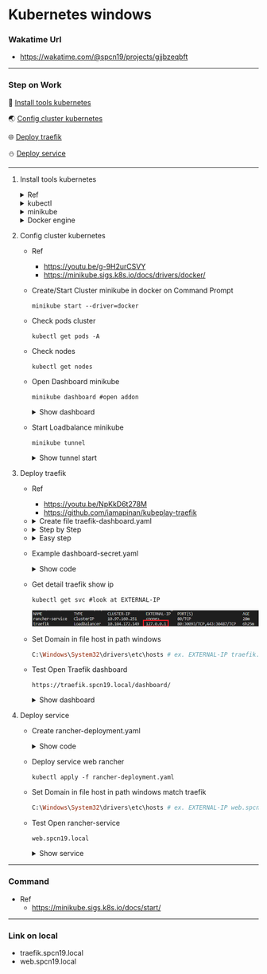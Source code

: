 # Kubernetes windows
### Wakatime Url
  - https://wakatime.com/@spcn19/projects/gjjbzeqbft

---

### Step on Work
<div> 

:baby_bottle: [Install tools kubernetes](#install-tools)
</div>
<div>

:earth_asia: [Config cluster kubernetes](#Config-cluster)
</div>
<div>

:globe_with_meridians: [Deploy traefik](#deploy-traefik)
</div>
<div> 

:snowman: [Deploy service](#deploy-service)
</div>

---

1. Install tools kubernetes <a id="install-tools"></a>
    <details>
    <summary>Ref</summary>

    - https://youtu.be/g-9H2urCSVY

    </details>

    <details>
    <summary>kubectl</summary>

    - Ref
      - https://kubernetes.io/docs/tasks/tools/install-kubectl-windows/

    - download Kubectl.exe to path want

      ```
      curl.exe -LO "https://dl.k8s.io/release/v1.26.0/bin/windows/amd64/kubectl.exe"
      ```
      
    - Add Path to environment variable

      - Search environment
  
        ![](image/environment.png)

      - Click Environment Variables...

        ![](image/clickEnVa.png)

      - Select Path Click Edit

        ![](image/selectPath.png)

      - Click New
        
        ![](image/listPath.png)

      - Add Path that have kubectl.exe
      - Click OK
  
    - Test Kubectl enable 
      ```
      kubectl version --client
      ```

    </details>
    
    <details>
    <summary>minikube</summary>

    - Ref
      - https://minikube.sigs.k8s.io/docs/start/

    - download minikube.exe
      ```ruby
      New-Item -Path 'c:<path want to install>' -Name 'minikube' -ItemType Directory -Force #create folder minikube
      Invoke-WebRequest -OutFile 'c:<path want to install>\minikube\minikube.exe' -Uri 'https://github.com/kubernetes/minikube/releases/latest/download/minikube-windows-amd64.exe' -UseBasicParsing #download install to path
      ```

    - Add Path to environment variable run Admin
      ```ruby
      $oldPath = [Environment]::GetEnvironmentVariable('Path', [EnvironmentVariableTarget]::Machine)
      if ($oldPath.Split(';') -inotcontains 'C:<path folder minikube.exe>'){ `
      [Environment]::SetEnvironmentVariable('Path', $('{0};C:<path folder minikube.exe>' -f $oldPath), [EnvironmentVariableTarget]::Machine) `
      }
      ```
    - Restart Terminal

    </details>

    <details>
    <summary>Docker engine</summary>

    - Install linux ubuntu on windows
    - Install docker desktop
      - https://www.docker.com/products/docker-desktop/

    - Open docker desktop

    </details>

2. Config cluster kubernetes <a id="Config-cluster"></a>
   - Ref 
     - https://youtu.be/g-9H2urCSVY
     - https://minikube.sigs.k8s.io/docs/drivers/docker/

   - Create/Start Cluster minikube in docker on Command Prompt
     ```
     minikube start --driver=docker
     ```

   - Check pods cluster
     ```
     kubectl get pods -A
     ```
  
   - Check nodes 
     ```
     kubectl get nodes
     ```
   
   - Open Dashboard minikube
     ```
     minikube dashboard #open addon
     ```
     <details>
     <summary>Show dashboard</summary>

     ![](image/dashboard-minikube.png)

     </details>

   - Start Loadbalance minikube
     ```
     minikube tunnel
     ```
     <details>
     <summary>Show tunnel start</summary>

     ![](image/miniTunnel.png)

     </details>

3. Deploy traefik <a id="deploy-traefik"></a>
   - Ref
     - https://youtu.be/NpKkD6t278M
     - https://github.com/iamapinan/kubeplay-traefik

   - <details>
     <summary>Create file traefik-dashboard.yaml</summary>

      ```yaml
      apiVersion: traefik.containo.us/v1alpha1 #define api version is traefik.containo.us/v1alpha1 for revert proxy , load balance and auto set SSL/TLS option traefik
      kind: Middleware #define type object is Middleware for connect service
      metadata:
        name: traefik-basic-authen #define name object traefik-basic-authen
        namespace: spcn19 #define namespace want install traefik-basic-authen
      spec: #define spec in traefik-basic-authen
        basicAuth: #define secure for access to traefik
          secret: dashboard-auth-secret #define pod secure this is name dashboard-auth-secret
          removeHeader: true #set remove header for upspeed and up efficiency
      ---
      apiVersion: traefik.containo.us/v1alpha1
      kind: IngressRoute #define type object ingressRount for setup route
      metadata:
        name: traefik-dashboard
        namespace: spcn19 #define namespace want install traefik-dashboard
        annotations:
          kubernetes.io/ingress.class: traefik #define connect ingress this is traefik for set ingress
          traefik.ingress.kubernetes.io/router.middlewares: traefik-basic-authen #define middleware use in ingress by start from ingress.class
      spec: #define spec in traefik-dashboard
        entryPoints:
          - websecure #define entrypoints is websecure
        routes: #define route
          - match: Host(`traefik.spcn19.local`) && (PathPrefix(`/dashboard`) || PathPrefix(`/api`)) #define condition access traefik-dashboard
            kind: Rule #define type object is Rule for access
            middlewares: #define middleware before access service api@internal
              - name: traefik-basic-authen #use middleware name traefik-basic-authen authentication
                namespace: spcn19 #this run on space spcn19
            services: #services on Traefik
              - name: api@internal #name service
                kind: TraefikService #define type object is TraefikService for service api@internal
      ```

     </details>

   - <details>
     <summary>Step by Step</summary>
      
      - Create namespace
        ```ps1
        kubectl create namespace <namespace>
        kubectl config set-context --current --namespace=<namespace>
        ```

      - Deploy CRD and RBAC of kubernetes
        ```ps1
        kubectl apply -f https://raw.githubusercontent.com/traefik/traefik/v2.9/docs/content/reference/dynamic-configuration/kubernetes-crd-definition-v1.yml
        kubectl apply -f https://raw.githubusercontent.com/traefik/traefik/v2.9/docs/content/reference/dynamic-configuration/kubernetes-crd-rbac.yml
        ```

      - Install helm
        ```ps1
        Set-ExecutionPolicy RemoteSigned -Scope CurrentUser
        irm get.scoop.sh | iex
        scoop install helm
        ```

      - Install traefik chart
        ```
        helm repo add traefik https://traefik.github.io/charts
        helm repo update 
        helm install traefik traefik/traefik
        ```

      - Check service and pod traefik
        ```ps1
        kubectl get svc -l app.kubernetes.io/name=traefik
        kubectl get po -l app.kubernetes.io/name=traefik
        ```

      - Define authenticat password traefik
        ```ps1
        bash -c "htpasswd -nB user | tee auth-secret"
        kubectl create secret generic -n <namespace> dashboard-auth-secret --from-file=users=auth-secret -o yaml --dry-run=client | tee dashboard-secret.yaml
        ```

      - Deploy traefik and dashboard
        ```ps1
        kubectl apply -f traefik-dashboard.yaml
        ```

      - Deploy secure authentication traefik
        ```ps1
        kubectl apply -f dashboard-secret.yaml
        ```
    
     </details>

   - <details>
     <summary>Easy step</summary>
      
      - <details>
        <summary>Create file traefik-setup.ps1</summary>

        ```ps1
        #powershell

        $KUBE_NAMESPACE = Read-Host -Prompt "Please enter namespace in file traefik-dashboard.yaml " #Enter name space same namespace in traefik-dashboard.yaml
        Write-Output "Traefik will install to $KUBE_NAMESPACE" 

        kubectl create namespace $KUBE_NAMESPACE #create namespace on cluster
        kubectl config set-context --current --namespace=$KUBE_NAMESPACE #set config on kube defalt namespace
        kubectl apply -f https://raw.githubusercontent.com/traefik/traefik/v2.9/docs/content/reference/dynamic-configuration/kubernetes-crd-definition-v1.yml #deploy CRD define resource ingress middleware tls
        kubectl apply -f https://raw.githubusercontent.com/traefik/traefik/v2.9/docs/content/reference/dynamic-configuration/kubernetes-crd-rbac.yml #apply RBAC kubernetes define role for CRD

        if ( -Not (Get-Command scoop -ErrorAction Ignore)) { #check scoop already
          #install scoop
          $username = Read-Host -Prompt "Username " #Read Username computer
          irm get.scoop.sh | iex #install scoop
          $env:Path -split ';' > $null #define environment
          $env:Path += ";C:\Users\$username\scoop\shims" > $null #define environment
        }

        if ( -Not (Get-Command helm -ErrorAction Ignore)) { #check helm already
          #install helm
          scoop install helm
        }

        helm repo add traefik https://traefik.github.io/charts # add repo traefik charts is traefik in helm
        helm repo update # update repo to make prepare install traefik charts
        helm install traefik traefik/traefik # Install traefik chart to make loadbalance and reverse Proxy 

        kubectl get svc -l app.kubernetes.io/name=traefik #Get service label name app.kubernetes.io/ name = traefik
        kubectl get po -l app.kubernetes.io/name=traefik #Get pod label name app.kubernetes.io/ name = traefik

        $UserTraefik = Read-Host -Prompt "Username Traefik " #Enter Username Login Traefik

        if ( -Not ("$UserTraefik" -eq " ")) { #Check emply value
          bash -c "htpasswd -nB $UserTraefik | tee auth-secret" #Create password to hash and secret of authenticat traefik
          kubectl create secret generic -n $KUBE_NAMESPACE dashboard-auth-secret --from-file=users=auth-secret -o yaml --dry-run=client | tee dashboard-secret.yaml
            #create kubernetes secure and create dashboard-secret.yaml
            # -n => namespace
            # --from-file=users=auth-secret => set secure from file auth-secret and use is key users
            # -o yaml => output file .yaml
            # --dry-run=client => create secure object not sent to kube API server but will check syntax and validation
          kubectl apply -f traefik-dashboard.yaml #Deploy traefik-dashboard.yaml for start traefik and dashboard
          kubectl apply -f dashboard-secret.yaml #Deploy dashboard-secret.yaml for start secure authentication traefik
          rm auth-secret #remove file auth-secret 
          rm dashboard-secret.yaml #remove file dashboard-secret.yaml
        }
        ```

        </details>

      - Run file traefik-setup.ps1
      ```
      ./traefik-setup.ps1
      ```

     </details>
    
   - Example dashboard-secret.yaml 
     <details>
     <summary>Show code</summary>

      ```yaml
      apiVersion: v1
      data:
        users: "" #genarate hash by kubectl create secret generic
      kind: Secret #define type object is Secret for authentication
      metadata:
        creationTimestamp: null
        name: dashboard-auth-secret
        namespace: "" #match Traefik in here genarate by powershell user enter namespace
      ```

     </details>

   - Get detail traefik show ip
     ```
     kubectl get svc #look at EXTERNAL-IP
     ```
     ![](image/External_IP.png)

   - Set Domain in file host in path windows
     ```ruby
     C:\Windows\System32\drivers\etc\hosts # ex. EXTERNAL-IP traefik.spcn19.local
     ```

   - Test Open Traefik dashboard
     ```
     https://traefik.spcn19.local/dashboard/
     ```
     <details>
     <summary>Show dashboard</summary>

     ![](image/dashboard-t5k.png)

   </details>

4. Deploy service <a id="deploy-service"></a>
   - Create rancher-deployment.yaml
     <details>
     <summary>Show code</summary>
     
     ```yaml
      apiVersion: apps/v1 #define apiVersion is apps/v1
      kind: Deployment #define type object is deployment for create pod replicas and rolling update
      metadata: #define metadata for deployment
        name: rancher-deployment #define name object is rancher-deployment
        namespace: spcn19 #define namespace want install rancher-deployment
      spec:
        replicas: 1 #define node cluster want create pod
        selector: #define selector pod
          matchLabels: #define match label pod to deployment
            app: rancher #define label pod want create on deployment
        template: #define template create container
          metadata:
            labels:
              app: rancher #create on deployment matchLabels is app: rancher
          spec: #spec on pod
            containers: #create container
            - name: rancher #name container
              image: rancher/hello-world #image container
              ports: #define port need for container
              - containerPort: 80 #port 80
      ---
      apiVersion: v1
      kind: Service #define type object is Service for loadbalance
      metadata: 
        name: rancher-service
        labels:
          name: rancher-service
        namespace: spcn19 #run on namespace spcn19
      spec: #define service for access pod
        selector: #define selector pod match service will loadbalance
          app: rancher #label match pod label app: rancher => rancher-deployment
        ports:
        - name: http #name port
          port: 80 #port service running on host
          protocol: TCP #protocal that the service use
          targetPort: 80 #port that container use
      ---
      apiVersion: traefik.containo.us/v1alpha1 #define api version is traefik.containo.us/v1alpha1 for revert proxy , load balance and auto set SSL/TLS option traefik
      kind: IngressRoute #define type object ingressRount for setup route
      metadata:
        name: service-ingress
        namespace: spcn19
      spec:
        entryPoints:
          - web #http
          - websecure #https
        routes:
        - match: Host(`web.spcn19.local`) #access on url
          kind: Rule #define type object is Rule for access
          services: #define service want access
          - name: rancher-service #define service want access name rancher-service
            port: 80 #define port accesss on port 80
     ```

     </details>
   - Deploy service web rancher
     ```
     kubectl apply -f rancher-deployment.yaml
     ```
   
   - Set Domain in file host in path windows match traefik
     ```ruby
     C:\Windows\System32\drivers\etc\hosts # ex. EXTERNAL-IP web.spcn19.local 
     ```

   - Test Open rancher-service
     ```
     web.spcn19.local 
     ```
     <details>
     <summary>Show service</summary>

     ![](image/web_spcn19local.png) 

     </details>

---

### Command 
 - Ref 
   - https://minikube.sigs.k8s.io/docs/start/

---

### Link on local
 - traefik.spcn19.local
 - web.spcn19.local 

